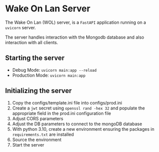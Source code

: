 # Wake On Lan Server

The Wake On Lan (WOL) server, is a `FastAPI` application running on a `uvicorn` server.

The server handles interaction with the Mongodb database and also interaction with all clients.

## Starting the server
- Debug Mode: `uvicorn main:app --reload`
- Production Mode: `uvicorn main:app`

## Initializing the server
1. Copy the configs/template.ini file into configs/prod.ini
2. Create a `jwt` secret using `openssl rand -hex 32` and populate the appropriate field in the prod.ini configuration file
3. Adjust CORS parameters
4. Adjust the DB parameters to connect to the mongoDB database
5. With python 3.10, create a new environment ensuring the packages in `requirements.txt` are installed
6. Source the environment
7. Start the server
